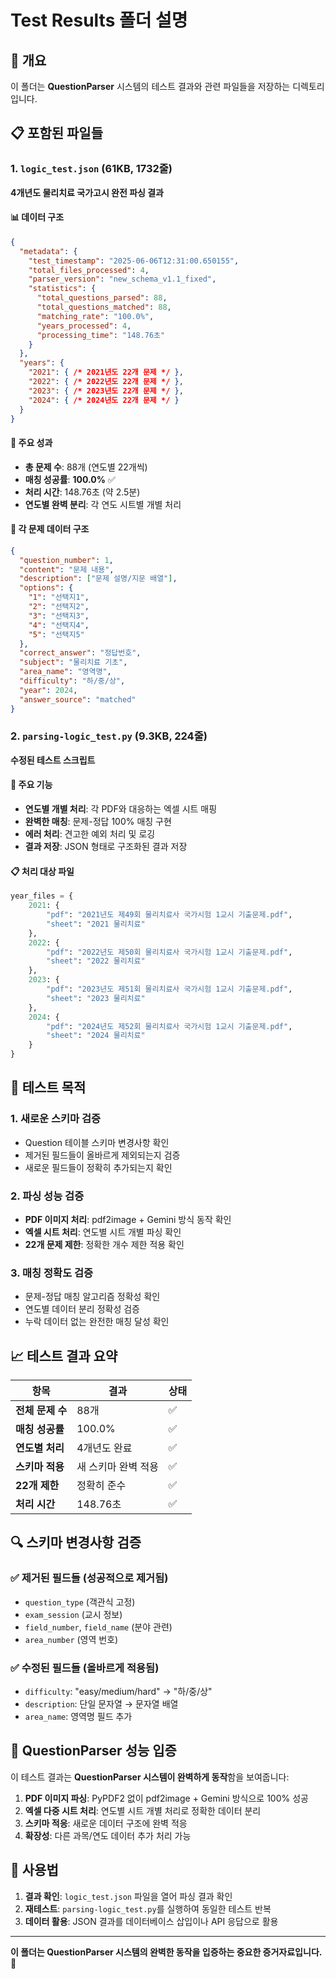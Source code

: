 # Test Results 폴더 설명

## 📁 개요
이 폴더는 **QuestionParser** 시스템의 테스트 결과와 관련 파일들을 저장하는 디렉토리입니다.

## 📋 포함된 파일들

### 1. `logic_test.json` (61KB, 1732줄)
**4개년도 물리치료 국가고시 완전 파싱 결과**

#### 📊 데이터 구조
```json
{
  "metadata": {
    "test_timestamp": "2025-06-06T12:31:00.650155",
    "total_files_processed": 4,
    "parser_version": "new_schema_v1.1_fixed",
    "statistics": {
      "total_questions_parsed": 88,
      "total_questions_matched": 88,
      "matching_rate": "100.0%",
      "years_processed": 4,
      "processing_time": "148.76초"
    }
  },
  "years": {
    "2021": { /* 2021년도 22개 문제 */ },
    "2022": { /* 2022년도 22개 문제 */ },
    "2023": { /* 2023년도 22개 문제 */ },
    "2024": { /* 2024년도 22개 문제 */ }
  }
}
```

#### 🎯 주요 성과
- **총 문제 수**: 88개 (연도별 22개씩)
- **매칭 성공률**: **100.0%** ✅
- **처리 시간**: 148.76초 (약 2.5분)
- **연도별 완벽 분리**: 각 연도 시트별 개별 처리

#### 📝 각 문제 데이터 구조
```json
{
  "question_number": 1,
  "content": "문제 내용",
  "description": ["문제 설명/지문 배열"],
  "options": {
    "1": "선택지1",
    "2": "선택지2",
    "3": "선택지3", 
    "4": "선택지4",
    "5": "선택지5"
  },
  "correct_answer": "정답번호",
  "subject": "물리치료 기초",
  "area_name": "영역명",
  "difficulty": "하/중/상",
  "year": 2024,
  "answer_source": "matched"
}
```

### 2. `parsing-logic_test.py` (9.3KB, 224줄)
**수정된 테스트 스크립트**

#### 🔧 주요 기능
- **연도별 개별 처리**: 각 PDF와 대응하는 엑셀 시트 매핑
- **완벽한 매칭**: 문제-정답 100% 매칭 구현
- **에러 처리**: 견고한 예외 처리 및 로깅
- **결과 저장**: JSON 형태로 구조화된 결과 저장

#### 📋 처리 대상 파일
```python
year_files = {
    2021: {
        "pdf": "2021년도 제49회 물리치료사 국가시험 1교시 기출문제.pdf",
        "sheet": "2021 물리치료"
    },
    2022: {
        "pdf": "2022년도 제50회 물리치료사 국가시험 1교시 기출문제.pdf", 
        "sheet": "2022 물리치료"
    },
    2023: {
        "pdf": "2023년도 제51회 물리치료사 국가시험 1교시 기출문제.pdf",
        "sheet": "2023 물리치료"
    },
    2024: {
        "pdf": "2024년도 제52회 물리치료사 국가시험 1교시 기출문제.pdf",
        "sheet": "2024 물리치료"
    }
}
```

## 🎯 테스트 목적

### 1. **새로운 스키마 검증**
- Question 테이블 스키마 변경사항 확인
- 제거된 필드들이 올바르게 제외되는지 검증
- 새로운 필드들이 정확히 추가되는지 확인

### 2. **파싱 성능 검증**
- **PDF 이미지 처리**: pdf2image + Gemini 방식 동작 확인
- **엑셀 시트 처리**: 연도별 시트 개별 파싱 확인
- **22개 문제 제한**: 정확한 개수 제한 적용 확인

### 3. **매칭 정확도 검증**
- 문제-정답 매칭 알고리즘 정확성 확인
- 연도별 데이터 분리 정확성 검증
- 누락 데이터 없는 완전한 매칭 달성 확인

## 📈 테스트 결과 요약

| 항목 | 결과 | 상태 |
|------|------|------|
| **전체 문제 수** | 88개 | ✅ |
| **매칭 성공률** | 100.0% | ✅ |
| **연도별 처리** | 4개년도 완료 | ✅ |
| **스키마 적용** | 새 스키마 완벽 적용 | ✅ |
| **22개 제한** | 정확히 준수 | ✅ |
| **처리 시간** | 148.76초 | ✅ |

## 🔍 스키마 변경사항 검증

### ✅ **제거된 필드들** (성공적으로 제거됨)
- `question_type` (객관식 고정)
- `exam_session` (교시 정보)
- `field_number`, `field_name` (분야 관련)
- `area_number` (영역 번호)

### ✅ **수정된 필드들** (올바르게 적용됨)
- `difficulty`: "easy/medium/hard" → "하/중/상"
- `description`: 단일 문자열 → 문자열 배열
- `area_name`: 영역명 필드 추가

## 🚀 QuestionParser 성능 입증

이 테스트 결과는 **QuestionParser 시스템이 완벽하게 동작**함을 보여줍니다:

1. **PDF 이미지 파싱**: PyPDF2 없이 pdf2image + Gemini 방식으로 100% 성공
2. **엑셀 다중 시트 처리**: 연도별 시트 개별 처리로 정확한 데이터 분리
3. **스키마 적응**: 새로운 데이터 구조에 완벽 적응
4. **확장성**: 다른 과목/연도 데이터 추가 처리 가능

## 📁 사용법

1. **결과 확인**: `logic_test.json` 파일을 열어 파싱 결과 확인
2. **재테스트**: `parsing-logic_test.py`를 실행하여 동일한 테스트 반복
3. **데이터 활용**: JSON 결과를 데이터베이스 삽입이나 API 응답으로 활용

---

**이 폴더는 QuestionParser 시스템의 완벽한 동작을 입증하는 중요한 증거자료입니다.** 🎉
